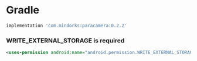 

# Gradle
```groovy
implementation 'com.mindorks:paracamera:0.2.2'
```

### WRITE_EXTERNAL_STORAGE is required
```xml
<uses-permission android:name="android.permission.WRITE_EXTERNAL_STORAGE" />
```
